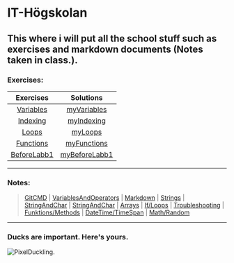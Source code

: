 # IT-Högskolan

## This where i will put all the school stuff such as exercises and markdown documents (Notes taken in class.).

### Exercises: 

| Exercises | Solutions |
|  :-: |  :-: |
| [Variables](https://github.com/everyloop/NET24-Csharp/blob/master/Exercises/Variabler.md) | [myVariables](https://github.com/Slides12/ITHS/tree/main/ConsoleApp/Variables) |
| [Indexing](https://github.com/everyloop/NET24-Csharp/blob/master/Exercises/Indexering.md)   | [myIndexing](https://github.com/Slides12/ITHS/tree/main/ConsoleApp/Indexering) |
| [Loops](https://github.com/everyloop/NET24-Csharp/blob/master/Exercises/Loopar.md)     | [myLoops](https://github.com/Slides12/ITHS/tree/main/ConsoleApp/Loopar)  |
| [Functions](https://github.com/everyloop/NET24-Csharp/blob/master/Exercises/Funktioner.md)   | [myFunctions](https://github.com/Slides12/ITHS/tree/main/ConsoleApp/Funktioner) |
| [BeforeLabb1](https://github.com/everyloop/NET24-Csharp/blob/master/Exercises/F%C3%B6rberedelse%C3%B6vningar_Labb1.md)   | [myBeforeLabb1](https://github.com/Slides12/ITHS/tree/main/ConsoleApp/F%C3%B6rberedelseInf%C3%B6rLabb) |

----------------------

### Notes: 


> [GitCMD](https://github.com/Slides12/ITHS/blob/main/Markdown/Github%20commands.md) | [VariablesAndOperators](https://github.com/Slides12/ITHS/blob/main/Markdown/C%23%20variablerNoperation.md) | [Markdown](https://github.com/Slides12/ITHS/blob/main/Markdown/Markdown.md) | [Strings](https://github.com/Slides12/ITHS/blob/main/Markdown/Strings.md) | [StringAndChar](https://github.com/Slides12/ITHS/blob/main/Markdown/String%20and%20Char.md) | [StringAndChar](https://github.com/Slides12/ITHS/blob/main/Markdown/String%20and%20Char.md) | [Arrays](https://github.com/Slides12/ITHS/blob/main/Markdown/Arrays.md) |  [If/Loops](https://github.com/Slides12/ITHS/blob/main/Markdown/If%20Loop.md) | [Troubleshooting](https://github.com/Slides12/ITHS/blob/main/Markdown/Fels%C3%B6kning.md) | [Funktions/Methods](https://github.com/Slides12/ITHS/blob/main/Markdown/FunktionerNMetoder.md) | [DateTime/TimeSpan](https://github.com/Slides12/ITHS/blob/main/Markdown/DateTime%20and%20Timspan.md) | [Math/Random](https://github.com/Slides12/ITHS/blob/main/Markdown/Math%20and%20Random.md)


  
  



-----------------------------------
### Ducks are important. Here's yours.


<picture>
  <source media="(prefers-color-scheme: dark)" srcset="PixelDuck.png">
  <img alt="PixelDuckling." >
</picture>